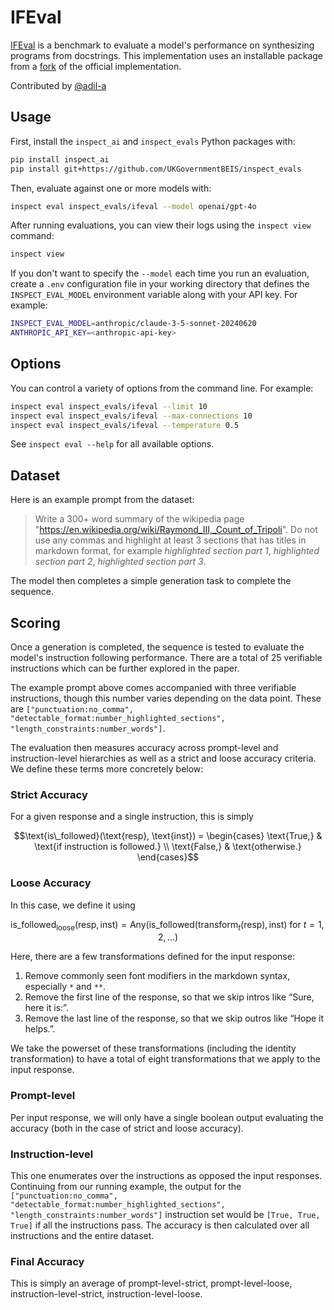 # IFEval

[IFEval](https://arxiv.org/pdf/2311.07911) is a benchmark to evaluate a model's performance on synthesizing programs from docstrings. This implementation uses an installable package from a [fork](https://github.com/josejg/instruction_following_eval) of the official implementation.

<!-- Contributors: Automatically Generated -->
Contributed by [@adil-a](https://github.com/adil-a)
<!-- /Contributors: Automatically Generated -->

<!-- Usage: Automatically Generated -->
## Usage

First, install the `inspect_ai` and `inspect_evals` Python packages with:

```bash
pip install inspect_ai
pip install git+https://github.com/UKGovernmentBEIS/inspect_evals
```

Then, evaluate against one or more models with:

```bash
inspect eval inspect_evals/ifeval --model openai/gpt-4o
```

After running evaluations, you can view their logs using the `inspect view` command:

```bash
inspect view
```

If you don't want to specify the `--model` each time you run an evaluation, create a `.env` configuration file in your working directory that defines the `INSPECT_EVAL_MODEL` environment variable along with your API key. For example:

```bash
INSPECT_EVAL_MODEL=anthropic/claude-3-5-sonnet-20240620
ANTHROPIC_API_KEY=<anthropic-api-key>
```
<!-- /Usage: Automatically Generated -->

<!-- Options: Automatically Generated -->
## Options

You can control a variety of options from the command line. For example:

```bash
inspect eval inspect_evals/ifeval --limit 10
inspect eval inspect_evals/ifeval --max-connections 10
inspect eval inspect_evals/ifeval --temperature 0.5
```

See `inspect eval --help` for all available options.
<!-- /Options: Automatically Generated -->

## Dataset
Here is an example prompt from the dataset:

>Write a 300+ word summary of the wikipedia page "https://en.wikipedia.org/wiki/Raymond_III,_Count_of_Tripoli". Do not use any commas and highlight at least 3 sections that has titles in markdown format, for example *highlighted section part 1*, *highlighted section part 2*, *highlighted section part 3*.

The model then completes a simple generation task to complete the sequence.

## Scoring
Once a generation is completed, the sequence is tested to evaluate the model's instruction following performance. There are a total of 25 verifiable instructions which can be further explored in the paper.

The example prompt above comes accompanied with three verifiable instructions, though this number varies depending on the data point. These are `["punctuation:no_comma", "detectable_format:number_highlighted_sections", "length_constraints:number_words"]`.

The evaluation then measures accuracy across prompt-level and instruction-level hierarchies as well as a strict and loose accuracy criteria. We define these terms more concretely below:

### Strict Accuracy
For a given response and a single instruction, this is simply
```math
\text{is\_followed}(\text{resp}, \text{inst}) = \begin{cases}
\text{True,} & \text{if instruction is followed.} \\
\text{False,} & \text{otherwise.}
\end{cases}
```

### Loose Accuracy
In this case, we define it using
```math
\text{is\_followed}_{\text{loose}}(\text{resp}, \text{inst}) = \text{Any}\left(\text{is\_followed}(\text{transform}_t(\text{resp}), \text{inst}) \text{ for } t = 1, 2, \ldots\right)
```

Here, there are a few transformations defined for the input response:

1. Remove commonly seen font modifiers in the markdown syntax, especially `*` and `**`.
2. Remove the first line of the response, so that we skip intros like “Sure, here it is:”.
3. Remove the last line of the response, so that we skip outros like “Hope it helps.”.

We take the powerset of these transformations (including the identity transformation) to have a total of eight transformations that we apply to the input response.

### Prompt-level
Per input response, we will only have a single boolean output evaluating the accuracy (both in the case of strict and loose accuracy).

### Instruction-level
This one enumerates over the instructions as opposed the input responses. Continuing from our running example, the output for the `["punctuation:no_comma", "detectable_format:number_highlighted_sections", "length_constraints:number_words"]` instruction set would be `[True, True, True]` if all the instructions pass. The accuracy is then calculated over all instructions and the entire dataset.

### Final Accuracy
This is simply an average of prompt-level-strict, prompt-level-loose, instruction-level-strict, instruction-level-loose.